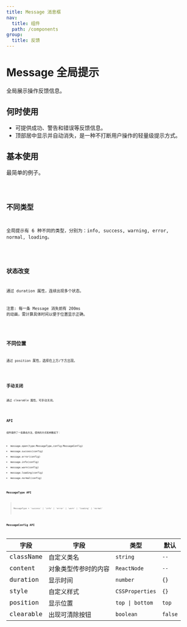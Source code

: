 ```yaml
---
title: Message 消息框
nav:
  title: 组件
  path: /components
group:
  title: 反馈
---
```


# Message 全局提示

全局展示操作反馈信息。

## 何时使用

* 可提供成功、警告和错误等反馈信息。
* 顶部居中显示并自动消失，是一种不打断用户操作的轻量级提示方式。

## 基本使用

最简单的例子。

<code src="./demo/basic.tsx" />

## 不同类型

全局提示有 6 种不同的类型，分别为：info, success, warning, error, normal, loading。

<code src="./demo/type.tsx" />

## 状态改变

通过 duration 属性，连续出现多个状态。

注意: 每一条 Message 消失前有 200ms 的动画，需计算具体时间以便于位置显示正确。

<code src="./demo/duration.tsx" />

## 不同位置

通过 position 属性，选择在上方/下方出现。

<code src="./demo/position.tsx" />

## 手动关闭

通过 clearable 属性，可手动关闭。

<code src="./demo/closeable.tsx" />

## API

组件提供了一些静态方法，使用的方式和参数如下：

* message.open(type:MessageType,config:MessageConfig)
* message.success(config)
* message.error(config)
* message.info(config)
* message.warn(config)
* message.loading(config)
* message.normal(config)

### MessageType API

> `MessageType = 'success' | 'info' | 'error' | 'warn' | 'loading' | 'normal'`

### MessageConfig API

| 字段       | 字段                                          |    类型   |    默认    |
| ----------- | -------------------------------------------- |----------|----------|
| className | 自定义类名                                |`string` |  `--`  |
| content    | 对象类型传参时的内容                                  |`ReactNode` |  `--`  |
| duration  | 显示时间   | `number` |`{}`|
| style | 自定义样式                                |`CSSProperties` |  `{}`  |
| position    | 显示位置      |`top \| bottom` |  `top`  |
| clearable  | 出现可清除按钮   |`boolean`|`false`|




